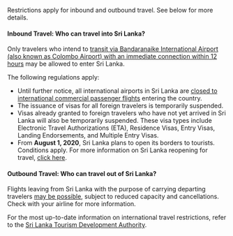 Restrictions apply for inbound and outbound travel. See below for more details.

#### Inbound Travel: Who can travel into Sri Lanka?

Only travelers who intend to [transit via Bandaranaike International Airport (also known as Colombo Airport) with an immediate connection within 12 hours](https://www.srilankan.com/en_uk/coporate/emergency-news-detail/517) may be allowed to enter Sri Lanka.

The following regulations apply:

- Until further notice, all international airports in Sri Lanka are [closed to international commercial passenger flights](https://www.srilankan.com/en_uk/coporate/emergency-news-detail/513) entering the country.
- The issuance of visas for all foreign travelers is temporarily suspended.
- Visas already granted to foreign travelers who have not yet arrived in Sri Lanka will also be temporarily suspended. These visa types include Electronic Travel Authorizations (ETA), Residence Visas, Entry Visas, Landing Endorsements, and Multiple Entry Visas.
- From **August 1, 2020**, Sri Lanka plans to open its borders to tourists. Conditions apply. For more information on Sri Lanka reopening for travel, [click here](https://srilanka.travel/covid19/faq.php).

#### Outbound Travel: Who can travel out of Sri Lanka?

Flights leaving from Sri Lanka with the purpose of carrying departing travelers [may be possible](https://www.srilankan.com/en_uk/coporate/emergency-news-detail/513), subject to reduced capacity and cancellations. Check with your airline for more information.

For the most up-to-date information on international travel restrictions, refer to the [Sri Lanka Tourism Development Authority](https://srilanka.travel/covid19/).
